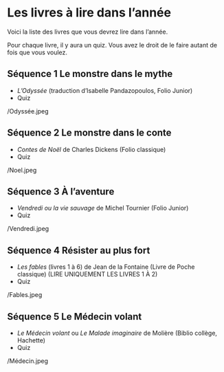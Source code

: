 # Les livres à lire dans l’année

Voici la liste des livres que vous devrez lire dans l’année.

Pour chaque livre, il y aura un quiz. Vous avez le droit de le faire autant de fois que vous voulez.

## Séquence 1 Le monstre dans le mythe

- *L’Odyssée* (traduction d’Isabelle Pandazopoulos, Folio Junior)
- Quiz

/Odyssée.jpeg

## Séquence 2 Le monstre dans le conte

- *Contes de Noël* de Charles Dickens (Folio classique)
- Quiz

/Noel.jpeg

## Séquence 3 À l’aventure

- *Vendredi ou la vie sauvage* de Michel Tournier (Folio Junior)
- Quiz

/Vendredi.jpeg

## Séquence 4 Résister au plus fort

- *Les fables* (livres 1 à 6) de Jean de la Fontaine (Livre de Poche classique) (LIRE UNIQUEMENT LES LIVRES 1 À 2)
- Quiz

/Fables.jpeg

## Séquence 5 Le Médecin volant

- *Le Médecin volant* ou *Le Malade imaginaire* de Molière (Biblio collège, Hachette)
- Quiz

/Médecin.jpeg